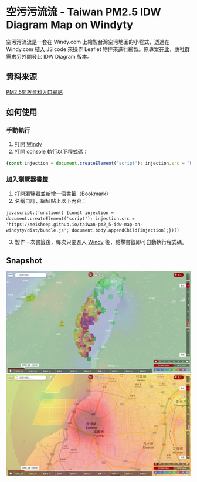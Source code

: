 # 空污污流流 - Taiwan PM2.5 IDW Diagram Map on Windyty
空污污流流是一套在 Windy.com 上繪製台灣空污地圖的小程式，透過在 Windy.com 植入 JS code 來操作 Leaflet 物件來進行繪製。原專案[在此](https://github.com/meisheep/taiwan-pm2_5-map-on-windyty)，應社群需求另外開發此 IDW Diagram 版本。

## 資料來源
[PM2.5開放資料入口網站](https://pm25.lass-net.org/)

## 如何使用

### 手動執行
1. 打開 [Windy](https://windy.com)
2. 打開 console 執行以下程式碼：
```js
{const injection = document.createElement('script'); injection.src = 'https://meisheep.github.io/taiwan-pm2_5-idw-map-on-windyty/dist/bundle.js'; document.body.appendChild(injection);}
```
### 加入瀏覽器書籤
1. 打開瀏覽器並新增一個書籤（Bookmark）
2. 名稱自訂，網址貼上以下內容：
```
javascript:(function() {const injection = document.createElement('script'); injection.src = 'https://meisheep.github.io/taiwan-pm2_5-idw-map-on-windyty/dist/bundle.js'; document.body.appendChild(injection);})()
```
3. 製作一次書籤後，每次只要進入 [Windy](https://windy.com) 後，點擊書籤即可自動執行程式碼。

## Snapshot
![Snapshot](https://raw.githubusercontent.com/meisheep/taiwan-pm2_5-idw-map-on-windyty/master/snapshot.png)
![Snapshot Details](https://raw.githubusercontent.com/meisheep/taiwan-pm2_5-idw-map-on-windyty/master/snapshot2.png)

